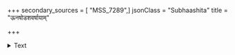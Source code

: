 +++
secondary_sources = [ "MSS_7289",]
jsonClass = "Subhaashita"
title = "ऊनषोडशवर्षायाम्"

+++

<details><summary>Text</summary>

ऊनषोडशवर्षायाम् अप्राप्तः पञ्चविंशतिम्।  
यद्याधत्ते पुमान् गर्भः कुक्षिस्थः स विपद्यते॥
</details>
